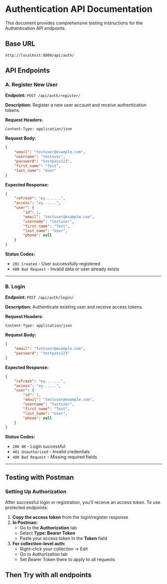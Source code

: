 # Authentication API Documentation

This document provides comprehensive testing instructions for the Authentication API endpoints.

## Base URL
```
http://localhost:8000/api/auth/
```

## API Endpoints

### A. Register New User

**Endpoint:** `POST /api/auth/register/`

**Description:** Register a new user account and receive authentication tokens.

**Request Headers:**
```
Content-Type: application/json
```

**Request Body:**
```json
{
    "email": "testuser@example.com",
    "username": "testuser",
    "password": "testpass123",
    "first_name": "Test",
    "last_name": "User"
}
```

**Expected Response:**
```json
{
    "refresh": "ey.......",
    "access": "ey......",
    "user": {
        "id": 1,
        "email": "testuser@example.com",
        "username": "testuser",
        "first_name": "Test",
        "last_name": "User",
        "phone": null
    }
}
```

**Status Codes:**
- `201 Created` - User successfully registered
- `400 Bad Request` - Invalid data or user already exists

---

### B. Login

**Endpoint:** `POST /api/auth/login/`

**Description:** Authenticate existing user and receive access tokens.

**Request Headers:**
```
Content-Type: application/json
```

**Request Body:**
```json
{
    "email": "testuser@example.com",
    "password": "testpass123"
}
```

**Expected Response:**
```json
{
    "refresh": "ey.......",
    "access": "ey......",
    "user": {
        "id": 1,
        "email": "testuser@example.com",
        "username": "testuser",
        "first_name": "Test",
        "last_name": "User",
        "phone": null
    }
}
```

**Status Codes:**
- `200 OK` - Login successful
- `401 Unauthorized` - Invalid credentials
- `400 Bad Request` - Missing required fields

---

## Testing with Postman

### Setting Up Authorization

After successful login or registration, you'll receive an access token. To use protected endpoints:

1. **Copy the access token** from the login/register response
2. **In Postman:**
   - Go to the **Authorization** tab
   - Select **Type: Bearer Token**
   - Paste your access token in the **Token** field
3. **For collection-level auth:**
   - Right-click your collection → Edit
   - Go to Authorization tab
   - Set Bearer Token there to apply to all requests

## Then Try with all endpoints
